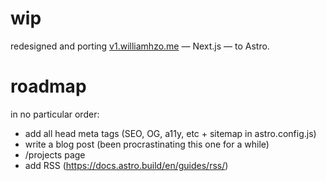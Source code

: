 # wip

redesigned and porting [v1.williamhzo.me](https://v1.williamhzo.me/) — Next.js — to Astro.

# roadmap

in no particular order:

- add all head meta tags (SEO, OG, a11y, etc + sitemap in astro.config.js)
- write a blog post (been procrastinating this one for a while)
- /projects page
- add RSS (https://docs.astro.build/en/guides/rss/)
